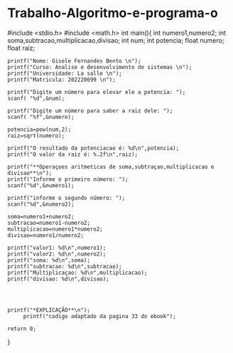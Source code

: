 # Trabalho-Algoritmo-e-programa-o
#include <stdio.h>
#include <math.h>
int main(){
    int numero1,numero2;
    int soma,subtracao,multiplicacao,divisao;
    int num;
    int potencia;
    float numero;
    float raiz;
   
    printf("Nome: Gisele Fernandes Bento \n");
    printf("Curso: Analise e desenvolvimento de sistemas \n");
    printf("Universidade: La salle \n");
    printf("Matricula: 202220699 \n");
   
    printf("Digite um número para elevar ele a potencia: ");
    scanf( "%d",&num);
   
    printf("Digite um número para saber a raiz dele: ");
    scanf( "%f",&numero);
   
    potencia=pow(num,2);
    raiz=sqrt(numero);
   
    printf("O resultado da potenciacao é: %d\n",potencia);
    printf("O valor da raiz é: %.2f\n",raiz);
   
    printf("**Operaçoes aritmeticas de soma,subtraçao,multiplicacao e divisao**\n");
    printf("Informe o primeiro número: ");
    scanf("%d",&numero1);
   
    printf("informe o segundo número: ");
    scanf("%d",&numero2);
   
    soma=numero1+numero2;
    subtracao=numero1-numero2;
    multiplicacao=numero1*numero2;
    divisao=numero1/numero2;
   
    printf("valor1: %d\n",numero1);
    printf("valor2: %d\n",numero2);
    printf("soma: %d\n",soma);
    printf("subtracao: %d\n",subtracao);
    printf("Multiplicaçao: %d\n",multiplicacao);
    printf("divisao: %d\n",divisao);
   
   
   

    printf("*EXPLICAÇÃO**\n");
         printf("codigo adaptado da pagina 33 do ebook");
             
    return 0;
}
